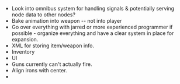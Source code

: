 - Look into omnibus system for handling signals & potentially serving node data to other nodes?
- Bake animation into weapon -- not into player
- Go over everything with jarred or more experienced programmer if possible - organize everything and have a clear system in place for expansion.
- XML for storing item/weapon info.
- Inventory
- UI
- Guns currently can't actually fire.
- Align irons with center.
- 
